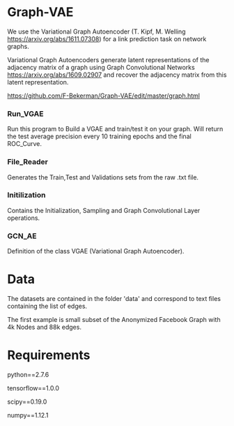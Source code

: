# Graph-VAE
We use the Variational Graph Autoencoder (T. Kipf, M. Welling https://arxiv.org/abs/1611.07308) for a link prediction task on network graphs. 

Variational Graph Autoencoders generate latent representations  of the adjacency matrix of a graph using  Graph Convolutional Networks https://arxiv.org/abs/1609.02907 and recover the adjacency matrix from this latent representation.

https://github.com/F-Bekerman/Graph-VAE/edit/master/graph.html


### Run_VGAE
Run this program to Build a VGAE and train/test  it on your graph. Will return the test average precision every 10 training epochs and the final ROC_Curve.

### File_Reader
Generates the Train,Test and Validations sets from  the raw .txt file.

### Initilization
Contains the Initialization, Sampling and  Graph Convolutional Layer operations.

### GCN_AE
Definition of the class  VGAE (Variational Graph Autoencoder).



# Data
The datasets are contained in the folder 'data' and correspond to text files containing the list of edges. 

The first example is small subset of the Anonymized Facebook Graph with 4k Nodes and 88k edges.

# Requirements

python==2.7.6

tensorflow==1.0.0

scipy==0.19.0

numpy==1.12.1


